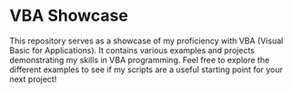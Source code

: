 # VBA Showcase

This repository serves as a showcase of my proficiency with VBA (Visual Basic for Applications). It contains various examples and projects demonstrating my skills in VBA programming. Feel free to explore the different examples to see if my scripts are a useful starting point for your next project!
